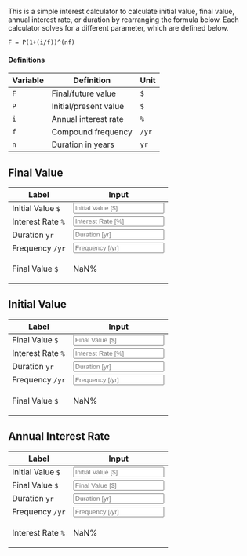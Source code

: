 <script type="text/javascript" src="/tools/Interest-Calculator.js"></script>

This is a simple interest calculator to calculate initial value, final value, annual interest rate, or duration by rearranging the formula below. Each calculator solves for a different parameter, which are defined below.

```
F = P(1+(i/f))^(nf)
```

#### Definitions

| Variable | Definition | Unit |
| -------- | ---------- | ---- |
| `F` | Final/future value | `$` |
| `P` | Initial/present value | `$` |
| `i` | Annual interest rate | `%` |
| `f` | Compound frequency | `/yr` |
| `n` | Duration in years | `yr` |

## Final Value

| Label | Input |
| ----- | ----- |
| Initial Value `$` | <input type="number" id="F(P)" placeholder="Initial Value [$]"> |
| Interest Rate `%` | <input type="number" id="F(i)" placeholder="Interest Rate [%]"> |
| Duration `yr` | <input type="number" id="F(n)" placeholder="Duration [yr]"> |
| Frequency `/yr` | <input type="number" id="F(f)" placeholder="Frequency [/yr]"> |
| Final Value `$` | <p id="F()">NaN%</p> |

## Initial Value

| Label | Input |
| ----- | ----- |
| Final Value `$` | <input type="number" id="P(F)" placeholder="Final Value [$]"> |
| Interest Rate `%` | <input type="number" id="P(i)" placeholder="Interest Rate [%]"> |
| Duration `yr` | <input type="number" id="P(n)" placeholder="Duration [yr]"> |
| Frequency `/yr` | <input type="number" id="P(f)" placeholder="Frequency [/yr]"> |
| Final Value `$` | <p id="P()">NaN%</p> |

## Annual Interest Rate

| Label | Input |
| ----- | ----- |
| Initial Value `$` | <input type="number" id="i(P)" placeholder="Initial Value [$]"> |
| Final Value `$` | <input type="number" id="i(F)" placeholder="Final Value [$]"> |
| Duration `yr` | <input type="number" id="i(n)" placeholder="Duration [yr]"> |
| Frequency `/yr` | <input type="number" id="i(f)" placeholder="Frequency [/yr]"> |
| Interest Rate `%` | <p id="i()">NaN%</p> |